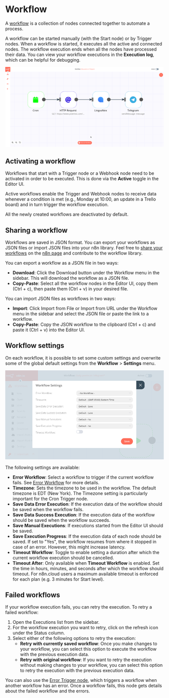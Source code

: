 # Workflow

A [workflow](../../reference/glossary.md#workflow) is a collection of nodes connected together to automate a process. 

A workflow can be started manually (with the Start node) or by Trigger nodes. When a workflow is started, it executes all the active and connected nodes. The workflow execution ends when all the nodes have processed their data. You can view your workflow executions in the **Execution log**, which can be helpful for debugging.

![Workflow](../images/Execute_workflow.gif)

## Activating a workflow

Workflows that start with a Trigger node or a Webhook node need to be activated in order to be executed. This is done via the **Active** toggle in the Editor UI.

Active workflows enable the Trigger and Webhook nodes to receive data whenever a condition is met (e.g., Monday at 10:00, an update in a Trello board) and in turn trigger the workflow execution.

All the newly created workflows are deactivated by default. 

## Sharing a workflow

Workflows are saved in JSON format. You can export your workflows as JSON files or import JSON files into your n8n library. Feel free to [share your workflows](../../reference/contributing.md#contribute-a-workflow-🧬) on the [n8n page](https://n8n.io/workflows) and contribute to the workflow library.

You can export a workflow as a JSON file in two ways:

  * **Download**: Click the Download button under the Workflow menu in the sidebar. This will download the workflow as a JSON file.
  * **Copy-Paste**: Select all the workflow nodes in the Editor UI, copy them (Ctrl + c), then paste them (Ctrl + v) in your desired file.

You can import JSON files as workflows in two ways:

  * **Import**: Click Import from File or Import from URL under the Workflow menu in the sidebar and select the JSON file or paste the link to a workflow.
  * **Copy-Paste**: Copy the JSON workflow to the clipboard (Ctrl + c) and paste it (Ctrl + v) into the Editor UI.

## Workflow settings

On each workflow, it is possible to set some custom settings and overwrite some of the global default settings from the **Workflow** > **Settings** menu.

![The Workflow Setting modal.](../images/workflow_settings.png)

The following settings are available:

* **Error Workflow**: Select a workflow to trigger if the current workflow fails. See [Error Workflow](../key-concepts.md#error-workflow) for more details.
* **Timezone**: Sets the timezone to be used in the workflow. The default timezone is EDT (New York). The Timezone setting is particularly important for the Cron Trigger node.
* **Save Data Error Execution**: If the execution data of the workflow should be saved when the workflow fails.
* **Save Data Success Execution**: If the execution data of the workflow should be saved when the workflow succeeds.
* **Save Manual Executions**: If executions started from the Editor UI should be saved.
* **Save Execution Progress**: If the execution data of each node should be saved. If set to "Yes", the workflow resumes from where it stopped in case of an error. However, this might increase latency.
* **Timeout Workflow**: Toggle to enable setting a duration after which the current workflow execution should be cancelled.
* **Timeout After**: Only available when **Timeout Workflow** is enabled. Set the time in hours, minutes, and seconds after which the workflow should timeout. For n8n.cloud users a maximum available timeout is enforced for each plan (e.g. 3 minutes for Start level).

## Failed workflows

If your workflow execution fails, you can retry the execution. To retry a failed workflow:

1. Open the Executions list from the sidebar.
2. For the workflow execution you want to retry, click on the refresh icon under the Status column.
3. Select either of the following options to retry the execution:
    * **Retry with currently saved workflow**: Once you make changes to your workflow, you can select this option to execute the workflow with the previous execution data.
    * **Retry with original workflow**: If you want to retry the execution without making changes to your workflow, you can select this option to retry the execution with the previous execution data.

You can also use the [Error Trigger node](../../nodes/nodes-library/core-nodes/ErrorTrigger), which triggers a workflow when another workflow has an error. Once a workflow fails, this node gets details about the failed workflow and the errors.